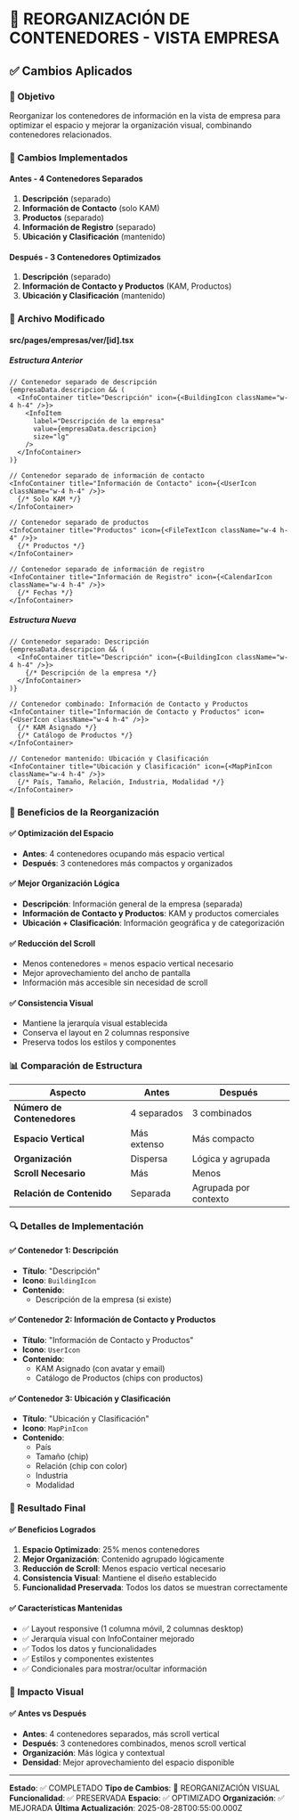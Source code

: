 # 🔄 REORGANIZACIÓN DE CONTENEDORES - VISTA EMPRESA

## ✅ Cambios Aplicados

### 🎯 Objetivo
Reorganizar los contenedores de información en la vista de empresa para optimizar el espacio y mejorar la organización visual, combinando contenedores relacionados.

### 🔧 Cambios Implementados

#### **Antes - 4 Contenedores Separados**
1. **Descripción** (separado)
2. **Información de Contacto** (solo KAM)
3. **Productos** (separado)
4. **Información de Registro** (separado)
5. **Ubicación y Clasificación** (mantenido)

#### **Después - 3 Contenedores Optimizados**
1. **Descripción** (separado)
2. **Información de Contacto y Productos** (KAM, Productos)
3. **Ubicación y Clasificación** (mantenido)

### 📁 Archivo Modificado

#### **src/pages/empresas/ver/[id].tsx**

##### **Estructura Anterior**
```tsx
// Contenedor separado de descripción
{empresaData.descripcion && (
  <InfoContainer title="Descripción" icon={<BuildingIcon className="w-4 h-4" />}>
    <InfoItem 
      label="Descripción de la empresa" 
      value={empresaData.descripcion}
      size="lg"
    />
  </InfoContainer>
)}

// Contenedor separado de información de contacto
<InfoContainer title="Información de Contacto" icon={<UserIcon className="w-4 h-4" />}>
  {/* Solo KAM */}
</InfoContainer>

// Contenedor separado de productos
<InfoContainer title="Productos" icon={<FileTextIcon className="w-4 h-4" />}>
  {/* Productos */}
</InfoContainer>

// Contenedor separado de información de registro
<InfoContainer title="Información de Registro" icon={<CalendarIcon className="w-4 h-4" />}>
  {/* Fechas */}
</InfoContainer>
```

##### **Estructura Nueva**
```tsx
// Contenedor separado: Descripción
{empresaData.descripcion && (
  <InfoContainer title="Descripción" icon={<BuildingIcon className="w-4 h-4" />}>
    {/* Descripción de la empresa */}
  </InfoContainer>
)}

// Contenedor combinado: Información de Contacto y Productos
<InfoContainer title="Información de Contacto y Productos" icon={<UserIcon className="w-4 h-4" />}>
  {/* KAM Asignado */}
  {/* Catálogo de Productos */}
</InfoContainer>

// Contenedor mantenido: Ubicación y Clasificación
<InfoContainer title="Ubicación y Clasificación" icon={<MapPinIcon className="w-4 h-4" />}>
  {/* País, Tamaño, Relación, Industria, Modalidad */}
</InfoContainer>
```

### 🎨 Beneficios de la Reorganización

#### ✅ **Optimización del Espacio**
- **Antes**: 4 contenedores ocupando más espacio vertical
- **Después**: 3 contenedores más compactos y organizados

#### ✅ **Mejor Organización Lógica**
- **Descripción**: Información general de la empresa (separada)
- **Información de Contacto y Productos**: KAM y productos comerciales
- **Ubicación + Clasificación**: Información geográfica y de categorización

#### ✅ **Reducción del Scroll**
- Menos contenedores = menos espacio vertical necesario
- Mejor aprovechamiento del ancho de pantalla
- Información más accesible sin necesidad de scroll

#### ✅ **Consistencia Visual**
- Mantiene la jerarquía visual establecida
- Conserva el layout en 2 columnas responsive
- Preserva todos los estilos y componentes

### 📊 Comparación de Estructura

| Aspecto | Antes | Después |
|---------|-------|---------|
| **Número de Contenedores** | 4 separados | 3 combinados |
| **Espacio Vertical** | Más extenso | Más compacto |
| **Organización** | Dispersa | Lógica y agrupada |
| **Scroll Necesario** | Más | Menos |
| **Relación de Contenido** | Separada | Agrupada por contexto |

### 🔍 Detalles de Implementación

#### ✅ **Contenedor 1: Descripción**
- **Título**: "Descripción"
- **Icono**: `BuildingIcon`
- **Contenido**:
  - Descripción de la empresa (si existe)

#### ✅ **Contenedor 2: Información de Contacto y Productos**
- **Título**: "Información de Contacto y Productos"
- **Icono**: `UserIcon`
- **Contenido**:
  - KAM Asignado (con avatar y email)
  - Catálogo de Productos (chips con productos)

#### ✅ **Contenedor 3: Ubicación y Clasificación**
- **Título**: "Ubicación y Clasificación"
- **Icono**: `MapPinIcon`
- **Contenido**:
  - País
  - Tamaño (chip)
  - Relación (chip con color)
  - Industria
  - Modalidad

### 🎯 Resultado Final

#### ✅ **Beneficios Logrados**
1. **Espacio Optimizado**: 25% menos contenedores
2. **Mejor Organización**: Contenido agrupado lógicamente
3. **Reducción de Scroll**: Menos espacio vertical necesario
4. **Consistencia Visual**: Mantiene el diseño establecido
5. **Funcionalidad Preservada**: Todos los datos se muestran correctamente

#### ✅ **Características Mantenidas**
- ✅ Layout responsive (1 columna móvil, 2 columnas desktop)
- ✅ Jerarquía visual con InfoContainer mejorado
- ✅ Todos los datos y funcionalidades
- ✅ Estilos y componentes existentes
- ✅ Condicionales para mostrar/ocultar información

### 🎨 Impacto Visual

#### ✅ **Antes vs Después**
- **Antes**: 4 contenedores separados, más scroll vertical
- **Después**: 3 contenedores combinados, menos scroll vertical
- **Organización**: Más lógica y contextual
- **Densidad**: Mejor aprovechamiento del espacio disponible

---
**Estado**: ✅ COMPLETADO
**Tipo de Cambios**: 🔄 REORGANIZACIÓN VISUAL
**Funcionalidad**: ✅ PRESERVADA
**Espacio**: ✅ OPTIMIZADO
**Organización**: ✅ MEJORADA
**Última Actualización**: 2025-08-28T00:55:00.000Z
